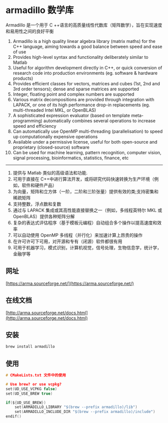 # armadillo 数学库

Armadillo 是一个用于 C ++语言的高质量线性代数库（矩阵数学），旨在实现速度和易用性之间的良好平衡

1. Armadillo is a high quality linear algebra library (matrix maths) for the C++ language, aiming towards a good balance between speed and ease of use
1. Provides high-level syntax and functionality deliberately similar to Matlab
1. Useful for algorithm development directly in C++, or quick conversion of research code into production environments (eg. software & hardware products)
1. Provides efficient classes for vectors, matrices and cubes (1st, 2nd and 3rd order tensors); dense and sparse matrices are supported
1. Integer, floating point and complex numbers are supported
1. Various matrix decompositions are provided through integration with LAPACK, or one of its high performance drop-in replacements (eg. multi-threaded Intel MKL, or OpenBLAS)
1. A sophisticated expression evaluator (based on template meta-programming) automatically combines several operations to increase speed and efficiency
1. Can automatically use OpenMP multi-threading (parallelisation) to speed up computationally expensive operations
1. Available under a permissive license, useful for both open-source and proprietary (closed-source) software
1. Can be used for machine learning, pattern recognition, computer vision, signal processing, bioinformatics, statistics, finance, etc

---

1. 提供与 Matlab 类似的高级语法和功能.
1. 可用于直接在 C++中进行算法开发，或将研究代码快速转换为生产环境（例如，软件和硬件产品）
1. 为向量，矩阵和立方体（一阶，二阶和三阶张量）提供有效的类;支持密集和稀疏矩阵
1. 支持整数，浮点数和复数
1. 通过与 LAPACK 集成或其高性能直接替换之一（例如，多线程英特尔 MKL 或 OpenBLAS）提供各种矩阵分解
1. 复杂的表达式评估程序（基于模板元编程）自动组合多个操作以提高速度和效率
1. 可以自动使用 OpenMP 多线程（并行化）来加速计算上昂贵的操作
1. 在许可许可下可用，对开源和专有（闭源）软件都很有用
1. 可用于机器学习，模式识别，计算机视觉，信号处理，生物信息学，统计学，金融学等

## 网址

[https://arma.sourceforge.net/](https://arma.sourceforge.net/)

## 在线文档

[http://arma.sourceforge.net/docs.html](http://arma.sourceforge.net/docs.html)

## 安装

```bash
brew install armadillo
```

## 使用

```c
# CMakeLists.txt 文件中的使用

# Use brew? or use vcpkg?
set(UD_USE_VCPKG false)
set(UD_USE_BREW true)

if(${UD_USE_BREW})
    set(ARMADILLO_LIBRARY "$(brew --prefix armadillo)/lib")
    set(ARMADILLO_INCLUDE_DIR "$(brew --prefix armadillo)/include")
endif()

```
